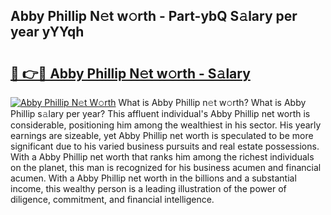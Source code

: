 ## Abby Phillip N𝚎t w𝚘rth - Part-ybQ S𝚊lary per year yYYqh

# <h2><a href="http://gc2bt5z.nevu.top/?p=Abby+Phillip">🔗 👉🔴 Abby Phillip N𝚎t w𝚘rth - S𝚊lary</a></h2>

[![Abby Phillip N𝚎t W𝚘rth](https://i.imgur.com/Oavwk0R.jpeg)](http://gc2bt5z.nevu.top/?p=Abby+Phillip)
What is Abby Phillip n𝚎t w𝚘rth? What is Abby Phillip s𝚊lary per year?
This affluent individual's Abby Phillip net worth is considerable, positioning him among the wealthiest in his sector. His yearly earnings are sizeable, yet Abby Phillip net worth is speculated to be more significant due to his varied business pursuits and real estate possessions. With a Abby Phillip net worth that ranks him among the richest individuals on the planet, this man is recognized for his business acumen and financial acumen. With a Abby Phillip net worth in the billions and a substantial income, this wealthy person is a leading illustration of the power of diligence, commitment, and financial intelligence.
